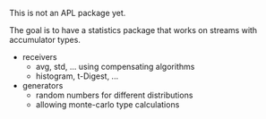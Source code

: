 This is not an APL package yet.

The goal is to have a statistics package that works on streams
with accumulator types.

- receivers
	- avg, std, ... using compensating algorithms
	- histogram, t-Digest, ...
- generators
	- random numbers for different distributions
	- allowing monte-carlo type calculations
